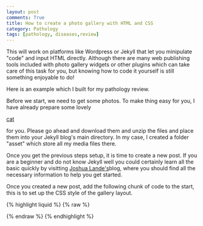 ```yaml
---
layout: post
comments: True
title: How to create a photo gallery with HTML and CSS
category: Pathology
tags: [pathology, diseases,review]
---
```


This will work on platforms like Wordpress or Jekyll that let you minipulate "code" and input HTML directly. Although there are many web publishing tools included with photo gallery widgets or other plugins which can take care of this task for you, but knowing how to code it yourself is still something enjoyable to do!

<!--break-->

Here is an example which I built for my pathology review.

Before we start, we need to get some photos. To make thing easy for you, I have already prepare some lovely 

[cat](https://dl.dropboxusercontent.com/u/49272502/temp%20images/blogimages/build%20a%20photo%20gallery/cat.zip)

 for you. Please go ahead and download them and unzip the files and place them into your Jekyll blog's main directory. In my case, I created a folder "asset" which store all my media files there. 

Once you get the previous steps setup, it is time to create a new post. If you are a beginner and do not know Jekyll well you could certainly learn all the basic quickly by visitting [Joshua Lande's](http://joshualande.com/jekyll-github-pages-poole/)blog, where you should find all the necessary information to help you get started. 

Once you created a new post, add the following chunk of code to the start, this is to set up the CSS style of the gallery layout. 

{% highlight liquid %}
{% raw %}
<style>
div.img {
    margin: 5px;
    padding: 5px;
    border: 1px solid #cccccc;
    height: auto;
    width: auto;
    float: left;
    text-align: center;
}

div.img img {
    display: inline;
    margin: 5px;
    border: 1px solid #cccccc;
}

div.img a:hover img {
    border:1px solid #cccccc;
}

div.desc {
    text-align: center;
    font-weight: normal;
    font-size: 12px;
    width: 200px;
    margin: 5px;
}
</style>
{% endraw %}
{% endhighlight %}